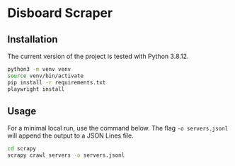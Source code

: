 # Disboard Scraper

## Installation

The current version of the project is tested with Python 3.8.12.

```bash
python3 -m venv venv
source venv/bin/activate
pip install -r requirements.txt
playwright install
```

## Usage

For a minimal local run, use the command below. The flag `-o servers.jsonl` will append the output to a JSON Lines file.

```bash
cd scrapy
scrapy crawl servers -o servers.jsonl
```

